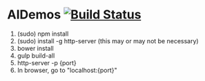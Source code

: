 AIDemos [![Build Status](https://travis-ci.org/hprofit/aidemo.svg?branch=reorganize)](https://travis-ci.org/hprofit/aidemo)
=========

1. (sudo) npm install
2. (sudo) install -g http-server (this may or may not be necessary)
3. bower install
4. gulp build-all
5. http-server -p {port}
6. In browser, go to "localhost:{port}"
